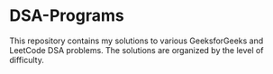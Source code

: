 # DSA-Programs
This repository contains my solutions to various GeeksforGeeks and LeetCode DSA problems. The solutions are organized by the level of difficulty.
